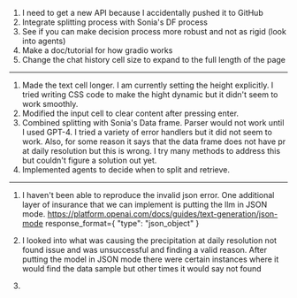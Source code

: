 1. I need to get a new API because I accidentally pushed it to GitHub
2. Integrate splitting process with Sonia's DF process
3. See if you can make decision process more robust and not as rigid (look into agents)
4. Make a doc/tutorial for how gradio works
5. Change the chat history cell size to expand to the full length of the page 

---

1. Made the text cell longer. I am currently setting the height explicitly. I tried writing CSS code to make the hight dynamic but it didn't seem to work smoothly.
2. Modified the input cell to clear content after pressing enter. 
3. Combined splitting with Sonia's Data frame. Parser would not work until I used GPT-4. I tried a variety of error handlers but it did not seem to work. Also, for some reason it says that the data frame does not have pr at daily resolution but this is wrong. I try many methods to address this but couldn't figure a solution out yet.
4. Implemented agents to decide when to split and retrieve.

---

1. I haven't been able to reproduce the invalid json error. One additional layer of insurance that we can implement is putting the llm in JSON mode.
https://platform.openai.com/docs/guides/text-generation/json-mode
response_format={ "type": "json_object" }

2. I looked into what was causing the precipitation at daily resolution not found issue and  was unsuccessful and finding a valid reason. After putting the model in JSON mode there were certain instances where it would find the data sample but other times it would say not found

3. 